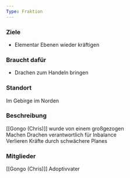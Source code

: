 ```yaml
---
Type: Fraktion
---
```



### Ziele
- Elementar Ebenen wieder kräftigen
### Braucht dafür
- Drachen zum Handeln bringen
### Standort
Im Gebirge im Norden
### Beschreibung
[[Gongo (Chris)]] wurde von einem großgezogen  
Machen Drachen verantwortlich für Inbalance  
Verlieren Kräfte durch schwächere Planes
### Mitglieder
[[Gongo (Chris)]] Adoptivvater